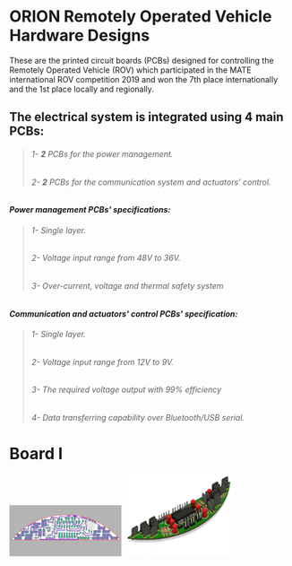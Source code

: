 # ORION Remotely Operated Vehicle Hardware Designs

These are the printed circuit boards (PCBs) designed for controlling the Remotely Operated Vehicle (ROV) which participated in the MATE international ROV competition 2019 and won the 7th place internationally and the 1st place locally and regionally.

## The electrical system is integrated using 4 main PCBs:
> ###### 1- **2** PCBs for the power management.
> ###### 2- **2** PCBs for the communication system and actuators' control.


***Power management PCBs' specifications:***
> ###### 1- Single layer.
> ###### 2- Voltage input range from 48V to 36V. 
> ###### 3- Over-current, voltage and thermal safety system

***Communication and actuators' control PCBs' specification:***
> ###### 1- Single layer.
> ###### 2- Voltage input range from 12V to 9V.
> ###### 3- The required voltage output with 99% efficiency
> ###### 4- Data transferring capability over Bluetooth/USB serial.

# Board I
<img src = "img/Board_I_PCB.png" width ="200" /> <img src = "img/Board_I_3D.png" width ="200" />
